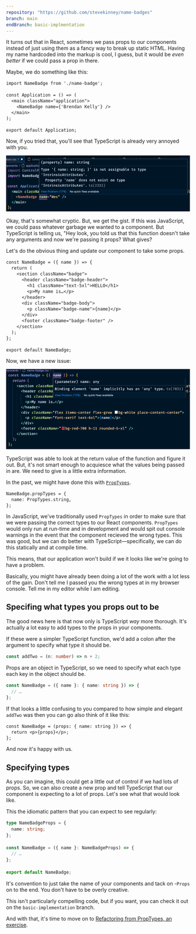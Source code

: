 ```yaml
---
repository: "https://github.com/stevekinney/name-badges"
branch: main
endBranch: basic-implmentation
---
```


It turns out that in React, sometimes we pass props to our components instead of just using them as a fancy way to break up static HTML. Having my name hardcoded into the markup is cool, I guess, but it would be *even better* if we could pass a prop in there.

Maybe, we do something like this:

````tsx
import NameBadge from './name-badge';

const Application = () => (
  <main className="application">
    <NameBadge name={'Brendan Kelly'} />
  </main>
);

export default Application;
````

Now, if you tried that, you'll see that TypeScript is already very annoyed with you.

![](_attachments/invalid-props-for-name-badge.png)

Okay, that's somewhat cryptic. But, we get the gist. If this was JavaScript, we could pass whatever garbage we wanted to a component. But TypeScript is telling us, "Hey look, you told us that this function doesn't take any arguments and now we're passing it props? What gives?

Let's do the obvious thing and update our component to take some props.

````tsx
const NameBadge = ({ name }) => {
  return (
    <section className="badge">
      <header className="badge-header">
        <h1 className="text-5xl">HELLO</h1>
        <p>My name is…</p>
      </header>
      <div className="badge-body">
        <p className="badge-name">{name}</p>
      </div>
      <footer className="badge-footer" />
    </section>
  );
};

export default NameBadge;
````

Now, we have a new issue:

![](_attachments/Pasted%20image%2020221106155554.png)

TypeScript was able to look at the return value of the function and figure it out. But, it's not smart enough to acquiesce what the values being passed in are. We need to give is a little extra information.

In the past, we might have done this with [`PropTypes`](https://npm.im/prop-types).

````tsx
NameBadge.propTypes = {
  name: PropTypes.string,
};
````

In JavaScript, we've traditionally used `PropTypes` in order to make sure that we were passing the correct types to our React components. `PropTypes` would only run at run-time and in development and would spit out console warnings in the event that the component recieved the wrong types. This was good, but we can do better with TypeScript—specifically, we can do this statically and at compile time.

This means, that our application won't build if we it looks like we're going to have a problem.

Basically, you might have already been doing a lot of the work with a lot less of the gain. Don't tell me I passed you the wrong types at in my browser console. Tell me in my editor while I am editing.

## Specifing what types you props out to be

The good news here is that now only is TypeScript *way* more thorough. It's actually a lot easy to add types to the props in your components.

If these were a simpler TypeScript function, we'd add a colon after the argument to specify what type it should be.

````ts
const addTwo = (n: number) => n + 2;
````

Props are an object in TypeScript, so we need to specify what each type each key in the object should be.

````ts
const NameBadge = ({ name }: { name: string }) => {
  // …
};
````

If that looks a little confusing to you compared to how simple and elegant `addTwo` was then you can go also think of it like this:

````tsx
const NameBadge = (props: { name: string }) => {
  return <p>{props}</p>;
};
````

And now it's happy with us.

## Specifying types

As you can imagine, this could get a little out of control if we had lots of props. So, we can also create a new prop and tell TypeScript that our component is expecting to a lot of props. Let's see what that would look like.

This the idiomatic pattern that you can expect to see regularly:

````ts
type NameBadgeProps = {
  name: string;
};

const NameBadge = ({ name }: NameBadgeProps) => {
  // …
};

export default NameBadge;
````

It's convention to just take the name of your components and tack on -`Props` on to the end. You don't have to be overly creative.

This isn't particularly compelling code, but if you want, you can check it out on the `basic-implementation` branch.

And with that, it's time to move on to [Refactoring from PropTypes, an exercise](Refactoring%20from%20PropTypes,%20an%20exercise.md).
